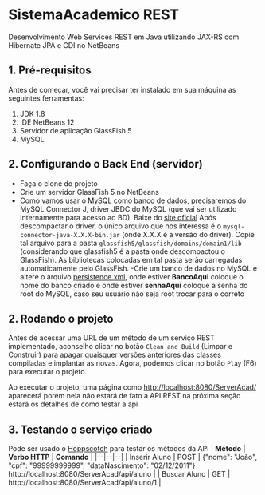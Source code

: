 # SistemaAcademico REST
Desenvolvimento Web Services REST em Java utilizando JAX-RS com Hibernate JPA e CDI no NetBeans
## 1. Pré-requisitos

Antes de começar, você vai precisar ter instalado em sua máquina as seguintes ferramentas:
  1. JDK 1.8 
  2. IDE NetBeans 12
  3. Servidor de aplicação GlassFish 5
  4. MySQL

##  2. Configurando o Back End (servidor)

 - Faça o clone do projeto
 - Crie um servidor GlassFish 5 no NetBeans
 - Como vamos usar o MySQL como banco de dados, precisaremos do MySQL
   Connector J, driver JBDC do MySQL (que vai ser utilizado internamente
   para acesso ao BD). Baixe do [site
   oficial](https://dev.mysql.com/downloads/connector/j/)
   Após descompactar o driver, o único arquivo que nos interessa é o `mysql-connector-java-X.X.X-bin.jar` (onde X.X.X é a versão do driver). Copie tal arquivo para a pasta `glassfish5/glassfish/domains/domain1/lib` (considerando que glassfish5 é a pasta onde descompactou o GlassFish). As bibliotecas colocadas em tal pasta serão carregadas automaticamente pelo GlassFish.
   -Crie um banco de dados no MySQL e altere o arquivo [persistence.xml](/ServerAcad/src/main/resources/META-INF/persistence.xml), onde estiver **BancoAqui** coloque o nome do banco criado e onde estiver **senhaAqui** coloque a senha do root do MySQL, caso seu usuário não seja root trocar para o correto
   
##  2. Rodando o projeto
Antes de acessar uma URL de um método de um serviço REST implementado, aconselho clicar no botão `Clean and Build` (Limpar e Construir) para apagar quaisquer versões anteriores das classes compiladas e implantar as novas. Agora, podemos clicar no botão `Play` (F6) para executar o projeto.

Ao executar o projeto, uma página como [http://localhost:8080/ServerAcad/](http://localhost:8080/ServerAcad/) aparecerá porém nela não estará de fato a API REST na próxima seção estará os detalhes de como testar a api

## 3. Testando o serviço criado

Pode ser usado o [Hoppscotch](https://hoppscotch.io/) para testar os métodos da API
| **Método** |  **Verbo HTTP** | **Comando**  |
|--|--|--|
| Inserir Aluno | POST | {"nome": "João", "cpf": "99999999999", "dataNascimento": "02/12/2011"} http://localhost:8080/ServerAcad/api/aluno  |
| Buscar Aluno | GET | http://localhost:8080/ServerAcad/api/aluno/1  |
